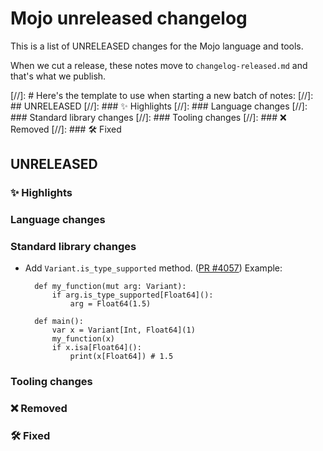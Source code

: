 # Mojo unreleased changelog

This is a list of UNRELEASED changes for the Mojo language and tools.

When we cut a release, these notes move to `changelog-released.md` and that's
what we publish.

[//]: # Here's the template to use when starting a new batch of notes:
[//]: ## UNRELEASED
[//]: ### ✨ Highlights
[//]: ### Language changes
[//]: ### Standard library changes
[//]: ### Tooling changes
[//]: ### ❌ Removed
[//]: ### 🛠️ Fixed

## UNRELEASED

### ✨ Highlights

### Language changes

### Standard library changes

- Add `Variant.is_type_supported` method. ([PR #4057](https://github.com/modular/max/pull/4057))
  Example:
  
  ```mojo
    def my_function(mut arg: Variant):
        if arg.is_type_supported[Float64]():
            arg = Float64(1.5)

    def main():
        var x = Variant[Int, Float64](1)
        my_function(x)
        if x.isa[Float64]():
            print(x[Float64]) # 1.5
  ```

### Tooling changes

### ❌ Removed

### 🛠️ Fixed
